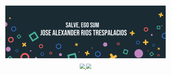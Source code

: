 ![iose's GitHub Banner](./assets/Header.png)


 <div align="center">
  <a href="https://github.com/ijrios/">
  <img height="180em" src="https://github-readme-stats.vercel.app/api?username=ijrios&show_icons=true&theme=vision-friendly-dark&include_all_commits=false&count_private=true"/_>
  <img height="180em" src="https://github-readme-stats.vercel.app/api/top-langs/?username=ijrios&layout=compact&langs_count=7&theme=vision-friendly-dark"/>
</div>

